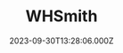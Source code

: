 ---
date: 2023-09-30T13:28:06.000Z
title: WHSmith
latitude: 52.05854314692696
longitude: 1.1518506798296144
category: checkin
---
